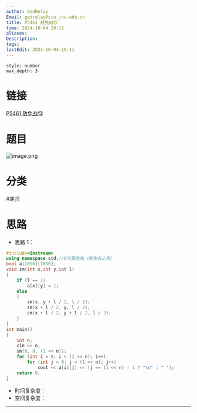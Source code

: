 ```yaml
---
author: GedRelay
Email: gedrelay@stu.jnu.edu.cn
title: P5461 赦免战俘
time: 2024-10-04 19:11
aliases: 
Description: 
tags: 
lastEdit: 2024-10-04-19:11
---
```


```toc
style: number
max_depth: 3
```

# 链接
[P5461 赦免战俘](https://www.luogu.com.cn/problem/P5461) 

# 题目
![image.png](https://ged-pic-bed.oss-cn-guangzhou.aliyuncs.com/img/202410041911651.png)


# 分类
#递归 

# 思路
- 思路 1：


```cpp
#include<iostream>
using namespace std;//0代表赦免（赦免右上角）
bool a[1050][1050];
void sm(int x,int y,int l)
{
	if (l == 1)
		a[x][y] = 1;
	else
	{
		sm(x, y + l / 2, l / 2);
		sm(x + l / 2, y, l / 2);
		sm(x + l / 2, y + l / 2, l / 2);
	}
}
int main()
{
	int n;
	cin >> n;
	sm(0, 0, (1 << n));
	for (int i = 0; i < (1 << n); i++)
		for (int j = 0; j < (1 << n); j++)
			cout << a[i][j] << (j == (1 << n) - 1 ? "\n" : " ");
	return 0;
}
```


- 时间复杂度：
- 空间复杂度：


---

